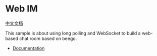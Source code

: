 # Web IM

[中文文档](README_ZH.md)

This sample is about using long polling and WebSocket to build a web-based chat room based on beego.

- [Documentation](http://beego.me/docs/Samples_WebIM)